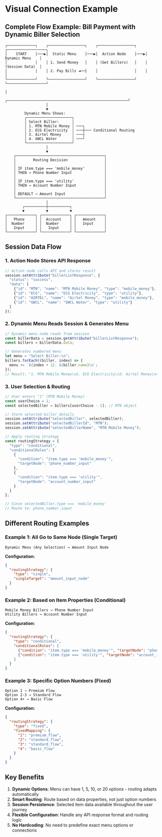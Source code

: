 # Visual Connection Example

## Complete Flow Example: Bill Payment with Dynamic Biller Selection

```
┌─────────────┐    ┌─────────────────┐    ┌─────────────────┐    ┌──────────────────┐
│    START    │───▶│  Static Menu    │───▶│  Action Node    │───▶│  Dynamic Menu    │
│             │    │ 1. Send Money   │    │ (Get Billers)   │    │  (Session Data)  │
│             │    │ 2. Pay Bills ◄──┤    │                 │    │                  │
└─────────────┘    └─────────────────┘    └─────────────────┘    └──────────────────┘
                                                                           │
                   ┌────────────────────────────────────────────────────────┘
                   │
                   ▼
         Dynamic Menu Shows:
         ┌─────────────────────┐
         │ Select Biller:      │
         │ 1. MTN Mobile Money │ ───┐
         │ 2. ECG Electricity  │ ───┼─── Conditional Routing
         │ 3. Airtel Money     │ ───┤
         │ 4. GWCL Water       │ ───┘
         └─────────────────────┘
                   │
                   ▼
    ┌─────────────────────────────────────────┐
    │        Routing Decision                 │
    │                                         │
    │ IF item.type === 'mobile_money'         │
    │ THEN → Phone Number Input               │
    │                                         │
    │ IF item.type === 'utility'              │
    │ THEN → Account Number Input             │
    │                                         │
    │ DEFAULT → Amount Input                  │
    └─────────────────────────────────────────┘
                   │
        ┌──────────┼──────────┐
        ▼          ▼          ▼
┌─────────────┐ ┌─────────────┐ ┌─────────────┐
│   Phone     │ │  Account    │ │   Amount    │
│  Number     │ │  Number     │ │   Input     │
│   Input     │ │   Input     │ │             │
└─────────────┘ └─────────────┘ └─────────────┘
```

## Session Data Flow

### 1. Action Node Stores API Response
```javascript
// Action node calls API and stores result
session.setAttribute("billerListResponse", {
  "status": "success", 
  "data": [
    {"id": "MTN", "name": "MTN Mobile Money", "type": "mobile_money"},
    {"id": "ECG", "name": "ECG Electricity", "type": "utility"},
    {"id": "AIRTEL", "name": "Airtel Money", "type": "mobile_money"},
    {"id": "GWCL", "name": "GWCL Water", "type": "utility"}
  ]
});
```

### 2. Dynamic Menu Reads Session & Generates Menu
```javascript
// Dynamic menu node reads from session
const billerData = session.getAttribute("billerListResponse");
const billers = billerData.data;

// Generates numbered menu
let menu = "Select Biller:\n";
billers.forEach((biller, index) => {
  menu += `${index + 1}. ${biller.name}\n`;
});
// Result: "1. MTN Mobile Money\n2. ECG Electricity\n3. Airtel Money\n4. GWCL Water"
```

### 3. User Selection & Routing
```javascript
// User enters "1" (MTN Mobile Money)
const userChoice = 1;
const selectedBiller = billers[userChoice - 1]; // MTN object

// Store selected biller details
session.setAttribute("selectedBiller", selectedBiller);
session.setAttribute("selectedBillerId", "MTN");
session.setAttribute("selectedBillerName", "MTN Mobile Money");

// Apply routing strategy
const routingStrategy = {
  "type": "conditional",
  "conditionalRules": [
    {
      "condition": "item.type === 'mobile_money'",
      "targetNode": "phone_number_input"
    },
    {
      "condition": "item.type === 'utility'", 
      "targetNode": "account_number_input"
    }
  ]
};

// Since selectedBiller.type === 'mobile_money'
// Route to: phone_number_input
```

## Different Routing Examples

### Example 1: All Go to Same Node (Single Target)
```
Dynamic Menu (Any Selection) → Amount Input Node
```
**Configuration:**
```json
{
  "routingStrategy": {
    "type": "single",
    "singleTarget": "amount_input_node"
  }
}
```

### Example 2: Based on Item Properties (Conditional)
```
Mobile Money Billers → Phone Number Input
Utility Billers → Account Number Input
```
**Configuration:**
```json
{
  "routingStrategy": {
    "type": "conditional",
    "conditionalRules": [
      {"condition": "item.type === 'mobile_money'", "targetNode": "phone_input"},
      {"condition": "item.type === 'utility'", "targetNode": "account_input"}
    ]
  }
}
```

### Example 3: Specific Option Numbers (Fixed)
```
Option 1 → Premium Flow
Option 2-3 → Standard Flow
Option 4+ → Basic Flow
```
**Configuration:**
```json
{
  "routingStrategy": {
    "type": "fixed",
    "fixedMapping": {
      "1": "premium_flow",
      "2": "standard_flow", 
      "3": "standard_flow",
      "4": "basic_flow"
    }
  }
}
```

## Key Benefits

1. **Dynamic Options**: Menu can have 1, 5, 10, or 20 options - routing adapts automatically
2. **Smart Routing**: Route based on data properties, not just option numbers
3. **Session Persistence**: Selected item data available throughout the user journey
4. **Flexible Configuration**: Handle any API response format and routing logic
5. **No Hardcoding**: No need to predefine exact menu options or connections